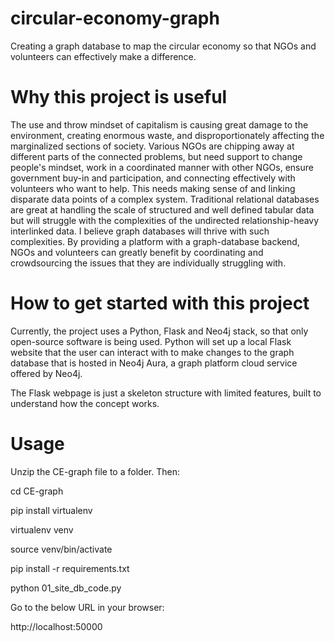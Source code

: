 # circular-economy-graph
Creating a graph database to map the circular economy so that NGOs and volunteers can effectively make a difference.

# Why this project is useful
The use and throw mindset of capitalism is causing great damage to the environment, creating enormous waste, and disproportionately affecting the marginalized sections of society. Various NGOs are chipping away at different parts of the connected problems, but need support to change people's mindset, work in a coordinated manner with other NGOs, ensure government buy-in and participation, and connecting effectively with volunteers who want to help. This needs making sense of and linking disparate data points of a complex system.
Traditional relational databases are great at handling the scale of structured and well defined tabular data but will struggle with the complexities of the undirected relationship-heavy interlinked data. I believe graph databases will thrive with such complexities.
By providing a platform with a graph-database backend, NGOs and volunteers can greatly benefit by coordinating and crowdsourcing the issues that they are individually struggling with.

# How to get started with this project

Currently, the project uses a Python, Flask and Neo4j stack, so that only open-source software is being used. Python will set up a local Flask website that the user can interact with to make changes to the graph database that is hosted in Neo4j Aura, a graph platform cloud service offered by Neo4j.

The Flask webpage is just a skeleton structure with limited features, built to understand how the concept works.

# Usage

Unzip the CE-graph file to a folder. Then:

cd CE-graph

pip install virtualenv

virtualenv venv

source venv/bin/activate

pip install -r requirements.txt

python 01_site_db_code.py



Go to the below URL in your browser:

http://localhost:50000

